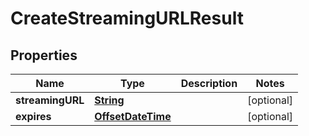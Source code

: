 

# CreateStreamingURLResult


## Properties

| Name | Type | Description | Notes |
|------------ | ------------- | ------------- | -------------|
|**streamingURL** | [**String**](String.md) |  |  [optional] |
|**expires** | [**OffsetDateTime**](OffsetDateTime.md) |  |  [optional] |



